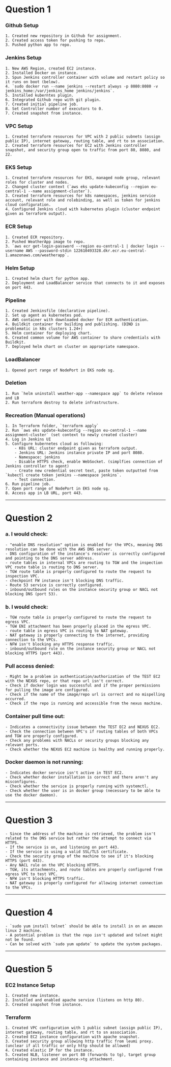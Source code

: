# Question 1

### Github Setup
	1. Created new repository in Github for assignment.
	2. Created access token for pushing to repo.
	3. Pushed python app to repo.

### Jenkins Setup
	1. New AWS Region, created EC2 instance.
	2. Installed Docker on instance.
	3. Spun Jenkins controller container with volume and restart policy so it runs on boot (below).
	4. `sudo docker run --name jenkins --restart always -p 8080:8080 -v jenkins_home:/var/jenkins_home jenkins/jenkins`.
	5. Installed kuberntes plugin.
	6. Integrated Github repo with git plugin.
	7. Created initial pipeline job.
	8. Set Controller number of executors to 0.
	7. Created snapshot from instance.

### VPC Setup
	1. Created terraform resources for VPC with 2 public subnets (assign public IP), internet gateway, routing table, and rt to sn association.
	2. Created terraform resources for EC2 with Jenkins controller snapshot, and security group open to traffic from port 80, 8080, and 22.

### EKS Setup
	1. Created terraform resources for EKS, managed node group, relevant roles for cluster and nodes.
	2. Changed cluster context (`aws eks update-kubeconfig --region eu-central-1 --name assignment-cluster`).
	3. Created terraform resources for k8s namespaces, jenkins service account, relevant role and rolebinding, as well as token for jenkins cloud configuration.
	4. Configured Jenkins cloud with kubernetes plugin (cluster endpoint given as terraform output).

### ECR Setup
	1. Created ECR repository.
	2. Pushed WeatherApp image to repo.
	3. `aws ecr get-login-password --region eu-central-1 | docker login --username AWS --password-stdin 122610493328.dkr.ecr.eu-central-1.amazonaws.com/weatherapp`.

### Helm Setup
	1. Created helm chart for python app.
	2. Deployment and LoadBalancer service that connects to it and exposes on port 443.

### Pipeline
	1. Created Jenkinsfile (declarative pipeline).
	2. Set up agent as kubernetes pod.
	3. AWS container with downloaded docker for ECR authentication.
	4. Buildkit container for building and publishing. (DIND is problematic in k8s clusters 1.24+)
	5. Helm container for deploying chart.
	6. Created common volume for AWS container to share credentials with Buildkit.
	7. Deployed helm chart on cluster on appropriate namespace.

### LoadBalancer
	1. Opened port range of NodePort in EKS node sg.

### Deletion
	1. Run `helm uninstall weather-app --namespace app` to delete release and LB
	2. Run terraform destroy to delete infrastructure.

### Recreation (Manual operations)
	1. In Terraform folder, `terraform apply`
	2. Run `aws eks update-kubeconfig --region eu-central-1 --name assignment-cluster` (set context to newly created cluster)
	4. Log in Jenkins UI
	5. Configure kubernetes cloud as following:
		- K8s URL: cluster endpoint given as terraform output.
		- Jenkins URL: Jenkins instance private IP and port 8080.
		- Namespace: jenkins
		- Disable HTTPS check, enable WebSocket. (simplfies connection of Jenkins controller to agent)
		- Create new credential secret text, paste token outputted from `kubectl create token jenkins --namespace jenkins`.
		- Test connection.
	6. Run pipeline job.
	7. Open port range of NodePort in EKS node sg.
	8. Access app in LB URL, port 443.

---
# Question 2

### a. I would check:
	- "enable DNS resolution" option is enabled for the VPCs, meaning DNS resolution can be done with the AWS DNS server.
	- DNS configuration of the instance's resolver is correctly configured and pointing to the DNS server address.
	- route tables in internal VPCs are routing to TGW and the inspection VPC route table is routing to DNS server.
	- TGW route table is properly configured to route the request to inspection VPC.
	- checkpoint FW instance isn't blocking DNS traffic.
	- Route 53 service is correctly configured.
	- inbound/outbound rules on the instance security group or NACL not blocking DNS (port 53). 

### b. I would check:
	- TGW route table is properly configured to route the request to egress VPC.
	- TGW ENI attachment has been properly placed in the egress VPC.
	- route table in egress VPC is routing to NAT gateway.
	- NAT gateway is properly connecting to the internet, providing connection to the VPCs.
	- NFW isn't blocking any HTTPS response traffic.
	- inbound/outbound rule on the instance security group or NACL not blocking HTTPS (port 443).

### Pull access denied:
	- Might be a problem in authentication/authorization of the TEST EC2 with the NEXUS repo, or that repo url isn't correct.
	- Check if docker login was successful and if the proper permissions for pulling the image are configured.
	- Check if the name of the image/repo url is correct and no mispelling occurred.
	- Check if the repo is running and accessible from the nexus machine.

### Container pull time out:
    - Indicates a connectivity issue between the TEST EC2 and NEXUS EC2.
    - Check the connection between VPC's if routing tables of both VPCs and TGW are properly configured.
    - Check any problems with NACLs or security groups blocking any relevant ports.
    - Check whether the NEXUS EC2 machine is healthy and running properly.

### Docker daemon is not running:
    - Indicates docker service isn't active in TEST EC2.
    - Check whether docker installation is correct and there aren't any misconfigures.
    - Check whether the service is properly running with systemctl.
    - Check whether the user is in docker group (necessary to be able to use the docker daemon).

---
# Question 3

	- Since the address of the machine is retrieved, the problem isn't related to the DNS service but rather the attempt to connect via HTTPS.
	- If the service is on, and listening on port 443.
	- If the service is using a valid SSL/TLS certificate.
	- Check the security group of the machine to see if it's blocking HTTPS (port 443).
	- Any NACL rule on the VPC blocking HTTPS.
	- TGW, its attachments, and route tables are properly configured from egress VPC to test VPC.
	- NFW isn't blocking HTTPS traffic.
	- NAT gateway is properly configured for allowing internet connection to the VPCs.

---
# Question 4

	- `sudo yum install telnet` should be able to install in on an amazon linux 2 machine.
	- A potential problem is that the repo isn't updated and telnet might not be found.
	- Can be solved with `sudo yum update` to update the system packages.	

---
# Question 5

### EC2 Instance Setup
	1. Created new instance.
	2. Installed and enabled apache service (listens on http 80).
	3. Created snapshot from instance.

### Terraform
	1. Created VPC configuration with 1 public subnet (assign public IP), internet gateway, routing table, and rt to sn association.
	2. Created EC2 instance configuration with apache snapshot.
	3. Created security group allowing http traffic from leumi proxy. (unclear if all traffic or only http should be allowed)
	4. Created elastic IP for the instance.
	5. Created NLB, listener on port 80 (forwards to tg), target group containing instance and instance->tg attachment.